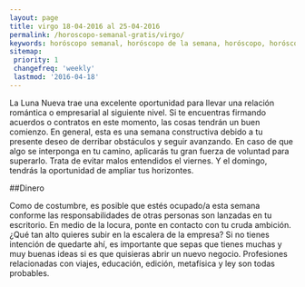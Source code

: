 ```yaml
---
layout: page
title: virgo 18-04-2016 al 25-04-2016 
permalink: /horoscopo-semanal-gratis/virgo/
keywords: horóscopo semanal, horóscopo de la semana, horóscopo, horóscopo gratis,horóscopos, horóscopo esperanza gracia, horoscopos virgo la semana, horóscopos gratis, Tarot, Astrologia, Zodíaco, virgo, horoscopo gratis
sitemap:
 priority: 1
 changefreq: 'weekly'
 lastmod: '2016-04-18'
---
```

La Luna Nueva trae una excelente oportunidad para llevar una relación romántica o empresarial al siguiente nivel. Si te encuentras firmando acuerdos o contratos en este momento, las cosas tendrán un buen comienzo. En general, esta es una semana constructiva debido a tu presente deseo de derribar obstáculos y seguir avanzando. En caso de que algo se interponga en tu camino, aplicarás tu gran fuerza de voluntad para superarlo. Trata de evitar malos entendidos el viernes. Y el domingo, tendrás la oportunidad de ampliar tus horizontes.

##Dinero

Como de costumbre, es posible que estés ocupado/a esta semana conforme las responsabilidades de otras personas son lanzadas en tu escritorio. En medio de la locura, ponte en contacto con tu cruda ambición. ¿Qué tan alto quieres subir en la escalera de la empresa? Si no tienes intención de quedarte ahí, es importante que sepas que tienes muchas y muy buenas ideas si es que quisieras abrir un nuevo negocio. Profesiones relacionadas con viajes, educación, edición, metafísica y ley son todas probables.